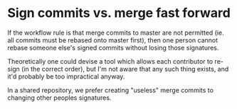 # Sign commits vs. merge fast forward

If the workflow rule is that merge commits to master are not permitted (ie. all commits must be rebased onto master first), then one person cannot rebase someone else's signed commits without losing those signatures. 

Theoretically one could devise a tool which allows each contributor to re-sign (in the correct order), but I'm not aware that any such thing exists, and it'd probably be too impractical anyway.

In a shared repository, we prefer creating "useless" merge commits to changing other peoples signatures.
